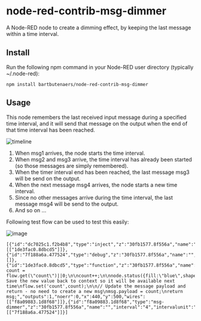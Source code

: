 # node-red-contrib-msg-dimmer
A Node-RED node to create a dimming effect, by keeping the last message within a time interval.

## Install
Run the following npm command in your Node-RED user directory (typically ~/.node-red):
```
npm install bartbutenaers/node-red-contrib-msg-dimmer
```

## Usage
This node remembers the last received input message during a specified time interval, and it will send that message on the output when the end of that time interval has been reached.

![timeline](https://user-images.githubusercontent.com/14224149/71034728-565ca580-211a-11ea-8285-71df6ed6743f.png)

1. When msg1 arrives, the node starts the time interval.
2. When msg2 and msg3 arrive, the time interval has already been started (so those messages are simply remembered).
3. When the timer interval end has been reached, the last message msg3 will be send on the output.
4. When the next message msg4 arrives, the node starts a new time interval.
5. Since no other messages arrive during the time interval, the last message msg4 will be send to the output.
6. And so on ...

Following test flow can be used to test this easily:

![image](https://user-images.githubusercontent.com/14224149/71034008-b9e5d380-2118-11ea-826e-9c0838d6d6f9.png)

```
[{"id":"dc7025c1.f2b4b8","type":"inject","z":"30fb1577.8f556a","name":"","topic":"","payload":"","payloadType":"date","repeat":"","crontab":"","once":false,"onceDelay":0.1,"x":280,"y":500,"wires":[["1de3fac0.8dbcd5"]]},{"id":"7f188a6a.477524","type":"debug","z":"30fb1577.8f556a","name":"","active":true,"tosidebar":true,"console":false,"tostatus":false,"complete":"false","x":770,"y":500,"wires":[]},{"id":"1de3fac0.8dbcd5","type":"function","z":"30fb1577.8f556a","name":"counter","func":"var count = flow.get(\"count\")||0;\n\ncount++;\n\nnode.status({fill:\"blue\",shape:\"ring\",text:count});\n\n// Save the new value back to context so it will be available next time\nflow.set('count',count);\n\n// Update the message payload and return - no need to create a new msg\nmsg.payload = count;\nreturn msg;","outputs":1,"noerr":0,"x":440,"y":500,"wires":[["f8a09883.1d8f68"]]},{"id":"f8a09883.1d8f68","type":"msg-dimmer","z":"30fb1577.8f556a","name":"","interval":"4","intervalunit":"secs","x":600,"y":500,"wires":[["7f188a6a.477524"]]}]
```
